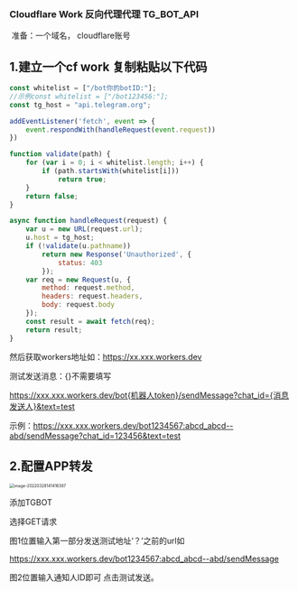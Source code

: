 ### Cloudflare Work 反向代理代理 **TG_BOT_API**

​	准备：一个域名， cloudflare账号

## 1.建立一个cf work 复制粘贴以下代码

```js
const whitelist = ["/bot你的botID:"];
//示例const whitelist = ["/bot123456:"];
const tg_host = "api.telegram.org";

addEventListener('fetch', event => {
    event.respondWith(handleRequest(event.request))
})

function validate(path) {
    for (var i = 0; i < whitelist.length; i++) {
        if (path.startsWith(whitelist[i]))
            return true;
    }
    return false;
}

async function handleRequest(request) {
    var u = new URL(request.url);
    u.host = tg_host;
    if (!validate(u.pathname))
        return new Response('Unauthorized', {
            status: 403
        });
    var req = new Request(u, {
        method: request.method,
        headers: request.headers,
        body: request.body
    });
    const result = await fetch(req);
    return result;
}

```

然后获取workers地址如：https://xx.xxx.workers.dev

测试发送消息：{}不需要填写

https://xxx.xxx.workers.dev/bot{机器人token}/sendMessage?chat_id={消息发送人}&text=test

示例：https://xxx.xxx.workers.dev/bot1234567:abcd_abcd--abd/sendMessage?chat_id=123456&text=test

## 2.配置APP转发

<img src="C:/Users/Dwsy/AppData/Roaming/Typora/typora-user-images/image-20220328141416387.png" alt="image-20220328141416387" style="zoom:50%;" />

添加TGBOT

选择GET请求 

图1位置输入第一部分发送测试地址‘？’之前的url如

https://xxx.xxx.workers.dev/bot1234567:abcd_abcd--abd/sendMessage

图2位置输入通知人ID即可 点击测试发送。



